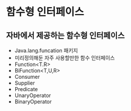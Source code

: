 
# 함수형 인터페이스 

## 자바에서 제공하는 함수형 인터페이스
- Java.lang.funcation 패키지
- 미리정의해둔 자주 사용할만한 함수 인터페이스 
- Function<T.R>
- BiFunction<T,U,R>
- Consumer<T>
- Supplier<T>
- Predicate<T>
- UnaryOperator<T>
- BinaryOperator<T>
